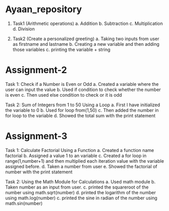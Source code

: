 # Ayaan_repository
1. Task1 (Arithmetic operations)
     a. Addition
     b. Subtraction
     c. Multiplication
     d. Division

2. Task2 (Create a personalized greeting)
     a. Taking two inputs from user as firstname and lastname
     b. Creating a new variable and then adding those variables
     c. printing the variable + string

# Assignment-2
Task 1: Check if a Number is Even or Odd
     a. Created a variable where the user can input the value
     b. Used if condition to check whether the number is even
     c. Then used else condition to check or it is odd

Task 2: Sum of Integers from 1 to 50 Using a Loop
     a. First I have initialized the variable to 0
     b. Used for loop from(1,50)
     c. Then added the number in for loop to the variable
     d. Showed the total sum with the print statement

# Assignment-3
Task 1: Calculate Factorial Using a Function
     a. Created a function name factorial
     b. Assigned a value 1 to an variable
     c. Created a for loop in range(1,number+1) and then multiplied each iteration value with the variable assigned before.
     d. Taken a number from user
     e. Showed the factorial of number with the print statement

Task 2: Using the Math Module for Calculations
     a. Used math module
     b. Taken number as an input from user.
     c. printed the squareroot of the number using math.sqrt(number)
     d. printed the logarithm of the number using math.log(number)
     c. printed the sine in radian of the number using math.sin(number)
